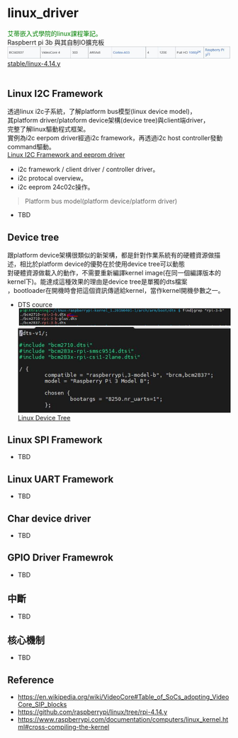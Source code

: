 # linux_driver
<font color=#008000>艾蒂嵌入式學院的linux課程筆記。</font><br>
Raspberrt pi 3b 與其自制IO擴充板
![alt raspi3b](https://github.com/chiweichiu/linux_driver/blob/main/utils/raspi3b.JPG)
[stable/linux-4.14.y](https://github.com/raspberrypi/linux/releases/tag/raspberrypi-kernel_1.20190401-1)
<br>
<br>
## **Linux I2C Framework**<br>
透過linux i2c子系統，了解platform bus模型(linux device model)，<br>
其platform driver/platoform device架構(device tree)與client端driver，<br>
完整了解linux驅動程式框架。<br>
實例為i2c eerpom driver經過i2c framework，再透過i2c host controller發動command驅動。<br>
[Linux I2C Framework and eeprom driver](https://github.com/chiweichiu/linux_driver/blob/main/linux_i2c_framework/README.md)
- i2c framework / client driver / controller driver。
- i2c protocal overview。
- i2c eeprom 24c02c操作。
> Platform bus model(platform device/platform driver)
- TBD
## **Device tree**<br>
跟platform device架構很類似的新架構，都是針對作業系統有的硬體資源做描述，相比於platform device的優勢在於使用device tree可以動態<br>
對硬體資源做載入的動作，不需要重新編譯kernel image(在同一個編譯版本的kernel下)。能達成這種效果的理由是device tree是單獨的dts檔案<br>
，bootloader在開機時會把這個資訊傳遞給kernel，當作kernel開機參數之一。 
- DTS cource<br>
![alt bcm2710-rpi-3-b](https://github.com/chiweichiu/linux_driver/blob/main/utils/bcm2710-rpi-3-b.JPG)<br>
![alt vi-bcm2710-rpi-3-b](https://github.com/chiweichiu/linux_driver/blob/main/utils/vi-bcm2710-rpi-3-b.JPG)<br> 
[Linux Device Tree](https://github.com/chiweichiu/linux_driver/blob/main/linux_device_tree/README.md)  
## Linux SPI Framework
- TBD
## Linux UART Framework
- TBD
## Char device driver
- TBD
## GPIO Driver Framewrok
- TBD
## 中斷
- TBD
## 核心機制
- TBD

## Reference
- https://en.wikipedia.org/wiki/VideoCore#Table_of_SoCs_adopting_VideoCore_SIP_blocks
- https://github.com/raspberrypi/linux/tree/rpi-4.14.y
- https://www.raspberrypi.com/documentation/computers/linux_kernel.html#cross-compiling-the-kernel
